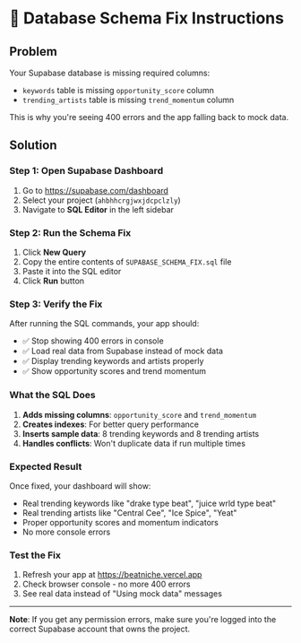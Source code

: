 # 🔧 Database Schema Fix Instructions

## Problem
Your Supabase database is missing required columns:
- `keywords` table is missing `opportunity_score` column
- `trending_artists` table is missing `trend_momentum` column

This is why you're seeing 400 errors and the app falling back to mock data.

## Solution

### Step 1: Open Supabase Dashboard
1. Go to https://supabase.com/dashboard
2. Select your project (`ahbhhcrgjwxjdcpclzly`)
3. Navigate to **SQL Editor** in the left sidebar

### Step 2: Run the Schema Fix
1. Click **New Query**
2. Copy the entire contents of `SUPABASE_SCHEMA_FIX.sql` file
3. Paste it into the SQL editor
4. Click **Run** button

### Step 3: Verify the Fix
After running the SQL commands, your app should:
- ✅ Stop showing 400 errors in console
- ✅ Load real data from Supabase instead of mock data
- ✅ Display trending keywords and artists properly
- ✅ Show opportunity scores and trend momentum

### What the SQL Does
1. **Adds missing columns**: `opportunity_score` and `trend_momentum`
2. **Creates indexes**: For better query performance
3. **Inserts sample data**: 8 trending keywords and 8 trending artists
4. **Handles conflicts**: Won't duplicate data if run multiple times

### Expected Result
Once fixed, your dashboard will show:
- Real trending keywords like "drake type beat", "juice wrld type beat"
- Real trending artists like "Central Cee", "Ice Spice", "Yeat"
- Proper opportunity scores and momentum indicators
- No more console errors

### Test the Fix
1. Refresh your app at https://beatniche.vercel.app
2. Check browser console - no more 400 errors
3. See real data instead of "Using mock data" messages

---

**Note**: If you get any permission errors, make sure you're logged into the correct Supabase account that owns the project.
